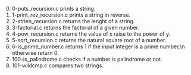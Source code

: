 0. 0-puts_recursion.c prints a string.
1. 1-print_rev_recursion.c prints a string in reverse.
2. 2-strlen_recursion.c returns the lenght of a string.
3. 3-factorial.c returns the factorial of a given number.
4. 4-pow_recursion.c returns the value of x raise to the power of y.
5. 5-sqrt_recursion.c returns the natural square root of a number.
6. 6-is_prime_number.c returns 1 if the input integer is a prime number,\n
otherwise return 0.
7. 100-is_palindrome.c checks if a number is palindrome or not.
8. 101-wildcmp.c compares two strings.
